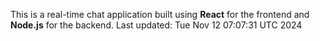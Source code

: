 This is a real-time chat application built using **React** for the frontend and **Node.js** for the backend.
Last updated: Tue Nov 12 07:07:31 UTC 2024
